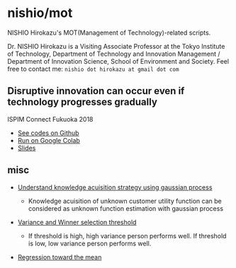 # nishio/mot
NISHIO Hirokazu's MOT(Management of Technology)-related scripts.

Dr. NISHIO Hirokazu is a Visiting Associate Professor at the Tokyo Institute of Technology, Department of Technology and Innovation Management / Department of Innovation Science, School of Environment and Society. Feel free to contact me: `nishio dot hirokazu at gmail dot com`

## Disruptive innovation can occur even if technology progresses gradually

ISPIM Connect Fukuoka 2018

- [See codes on Github](https://github.com/nishio/mot/blob/master/DisruptiveInnovation.ipynb)
- [Run on Google Colab](https://colab.research.google.com/github/nishio/mot/blob/master/DisruptiveInnovation.ipynb)
- [Slides](https://scrapbox.io/nishio/Disruptive_innovation_can_occur_even_if_technology_progresses_gradually)


## misc

- [Understand knowledge acuisition strategy using gaussian process](https://colab.research.google.com/drive/19VwnRO2hQ8EFflhxl8nmIFhikIHklbMd)
  - Knowledge acuisition of unknown customer utility function can be considered as unknown function estimation with gaussian process

- [Variance and Winner selection threshold](https://colab.research.google.com/drive/15k-sLm55P04_HGVzHFe9-mpHUlG2-BhT)
  - If threshold is high, high variance person performs well. If threshold is low, low variance person performs well.

- [Regression toward the mean](https://colab.research.google.com/drive/1sa9unoqFyUmtjt3prXCl_cqdG09FrtQl)
